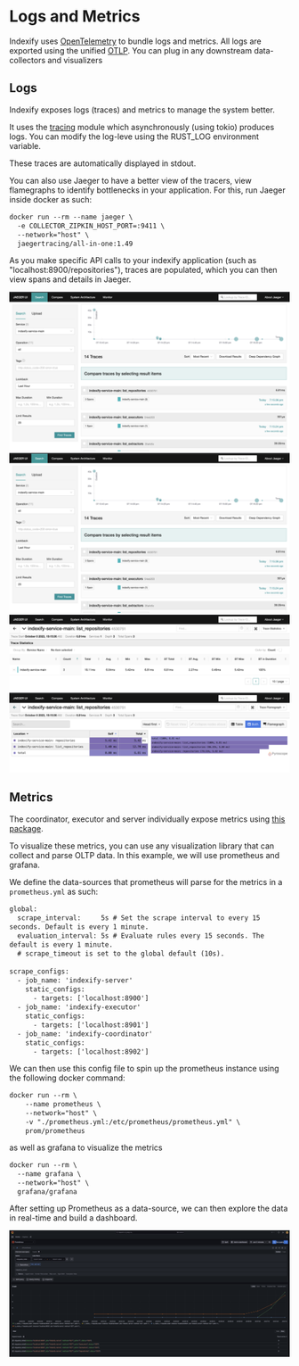 # Logs and Metrics

Indexify uses [OpenTelemetry](https://opentelemetry.io/) to bundle logs and metrics.
All logs are exported using the unified [OTLP](https://opentelemetry.io/docs/specs/otel/protocol/). You can plug in any downstream data-collectors and visualizers

## Logs

Indexify exposes logs (traces) and metrics to manage the system better.

It uses the [tracing](https://docs.rs/tracing/latest/tracing/) module which asynchronously (using tokio) produces logs.
You can modify the log-leve using the RUST_LOG environment variable.
<!-- TODO: this should be set before Docker is run -->
These traces are automatically displayed in stdout.

You can also use Jaeger to have a better view of the tracers, view flamegraphs to identify bottlenecks in your application.
For this, run Jaeger inside docker as such:

```
docker run --rm --name jaeger \
  -e COLLECTOR_ZIPKIN_HOST_PORT=:9411 \
  --network="host" \
  jaegertracing/all-in-one:1.49
```

As you make specific API calls to your indexify application (such as "localhost:8900/repositories"), traces are populated, which you can then view spans and details in Jaeger.

![Traces](docs/docs/images/jaeger/traces.png)
![Detailed Spans & Logs](docs/docs/images/jaeger/traces.png)
![Statistics](docs/docs/images/jaeger/stats.png)
![Flamegraph](docs/docs/images/jaeger/flamegraph.png)

## Metrics

The coordinator, executor and server individually expose metrics using [this package](https://github.com/ttys3/axum-otel-metrics).

To visualize these metrics, you can use any visualization library that can collect and parse OLTP data. In this example, we will use prometheus and grafana.

We define the data-sources that prometheus will parse for the metrics in a `prometheus.yml` as such:

```
global:
  scrape_interval:     5s # Set the scrape interval to every 15 seconds. Default is every 1 minute.
  evaluation_interval: 5s # Evaluate rules every 15 seconds. The default is every 1 minute.
  # scrape_timeout is set to the global default (10s).

scrape_configs:
  - job_name: 'indexify-server'
    static_configs:
      - targets: ['localhost:8900']
  - job_name: 'indexify-executor'
    static_configs:
      - targets: ['localhost:8901']
  - job_name: 'indexify-coordinator'
    static_configs:
      - targets: ['localhost:8902']
```

We can then use this config file to spin up the prometheus instance using the following docker command:

```
docker run --rm \
    --name prometheus \
    --network="host" \
    -v "./prometheus.yml:/etc/prometheus/prometheus.yml" \
    prom/prometheus
```

as well as grafana to visualize the metrics

```
docker run --rm \
  --name grafana \
  --network="host" \
  grafana/grafana
```

After setting up Prometheus as a data-source, we can then explore the data in real-time and build a dashboard.

![Grafana Explore Data](docs/docs/images/grafana/total_requests.png)
